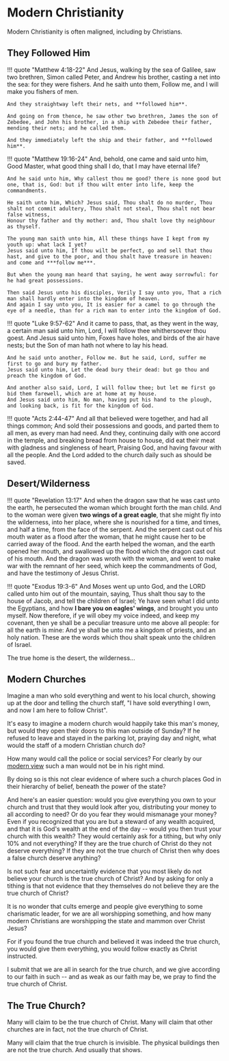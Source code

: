# Modern Christianity

Modern Christianity is often maligned, including by Christians.






## They Followed Him

!!! quote "Matthew 4:18-22"
    And Jesus, walking by the sea of Galilee, saw two brethren, Simon called Peter, and Andrew his brother, casting a net into the sea: for they were fishers.
    And he saith unto them, Follow me, and I will make you fishers of men.
    
    And they straightway left their nets, and **followed him**.

    And going on from thence, he saw other two brethren, James the son of Zebedee, and John his brother, in a ship with Zebedee their father, mending their nets; and he called them.

    And they immediately left the ship and their father, and **followed him**.


!!! quote "Matthew 19:16-24"
    And, behold, one came and said unto him, Good Master, what good thing shall I do, that I may have eternal life?

    And he said unto him, Why callest thou me good? there is none good but one, that is, God: but if thou wilt enter into life, keep the commandments.

    He saith unto him, Which? Jesus said, Thou shalt do no murder, Thou shalt not commit adultery, Thou shalt not steal, Thou shalt not bear false witness,
    Honour thy father and thy mother: and, Thou shalt love thy neighbour as thyself.

    The young man saith unto him, All these things have I kept from my youth up: what lack I yet?
    Jesus said unto him, If thou wilt be perfect, go and sell that thou hast, and give to the poor, and thou shalt have treasure in heaven: and come and ***follow me***.

    But when the young man heard that saying, he went away sorrowful: for he had great possessions.

    Then said Jesus unto his disciples, Verily I say unto you, That a rich man shall hardly enter into the kingdom of heaven.
    And again I say unto you, It is easier for a camel to go through the eye of a needle, than for a rich man to enter into the kingdom of God.


!!! quote "Luke 9:57-62"
    And it came to pass, that, as they went in the way, a certain man said unto him, Lord, I will follow thee whithersoever thou goest.
    And Jesus said unto him, Foxes have holes, and birds of the air have nests; but the Son of man hath not where to lay his head.
    
    And he said unto another, Follow me. But he said, Lord, suffer me first to go and bury my father.
    Jesus said unto him, Let the dead bury their dead: but go thou and preach the kingdom of God.
    
    And another also said, Lord, I will follow thee; but let me first go bid them farewell, which are at home at my house.
    And Jesus said unto him, No man, having put his hand to the plough, and looking back, is fit for the kingdom of God.


!!! quote "Acts 2:44-47"
    And all that believed were together, and had all things common; 
    And sold their possessions and goods, and parted them to all men, as every man had need. 
    And they, continuing daily with one accord in the temple, and breaking bread from house to house, did eat their meat with gladness and singleness of heart, 
    Praising God, and having favour with all the people. And the Lord added to the church daily such as should be saved.






## Desert/Wilderness

!!! quote "Revelation 13:17"
    And when the dragon saw that he was cast unto the earth, he persecuted the woman which brought forth the man child. And to the woman were given **two wings of a great eagle**, that she might fly into the wilderness, into her place, where she is nourished for a time, and times, and half a time, from the face of the serpent. And the serpent cast out of his mouth water as a flood after the woman, that he might cause her to be carried away of the flood. And the earth helped the woman, and the earth opened her mouth, and swallowed up the flood which the dragon cast out of his mouth. And the dragon was wroth with the woman, and went to make war with the remnant of her seed, which keep the commandments of God, and have the testimony of Jesus Christ.

!!! quote "Exodus 19:3-6"
    And Moses went up unto God, and the LORD called unto him out of the mountain, saying, Thus shalt thou say to the house of Jacob, and tell the children of Israel; Ye have seen what I did unto the Egyptians, and how **I bare you on eagles' wings**, and brought you unto myself. Now therefore, if ye will obey my voice indeed, and keep my covenant, then ye shall be a peculiar treasure unto me above all people: for all the earth is mine: And ye shall be unto me a kingdom of priests, and an holy nation. These are the words which thou shalt speak unto the children of Israel.

The true home is the desert, the wilderness...




## Modern Churches

Imagine a man who sold everything and went to his local church, showing up at the door and telling the church staff, "I have sold everything I own, and now I am here to follow Christ".

It's easy to imagine a modern church would happily take this man's money, but would they open their doors to this man outside of Sunday? 
If he refused to leave and stayed in the parking lot, praying day and night, what would the staff of a modern Christian church do? 

How many would call the police or social services? For clearly by our [modern view](index.md) such a man would not be in his right mind. 

By doing so is this not clear evidence of where such a church places God in their hierarchy of belief, beneath the power of the state? 



And here's an easier question: would you give everything you own to your church and trust that they would look after you, distributing your money to all according to need?
Or do you fear they would mismanage your money?
Even if you recognized that you are but a steward of any wealth acquired, and that it is God's wealth at the end of the day -- would you then trust your church with this wealth?
They would certainly ask for a tithing, but why only 10% and not everything? If they are the true church of Christ do they not deserve everything? If they are not the true church of Christ then why does a false church deserve anything?

Is not such fear and uncertaintly evidence that you most likely do not believe your church is the true church of Christ? And by asking for only a tithing is that not evidence that they themselves do not believe they are the true church of Christ?

It is no wonder that cults emerge and people give everything to some charismatic leader, for we are all worshipping something, and how many modern Christians are worshipping the state and mammon over Christ Jesus?

For if you found the true church and believed it was indeed the true church, you would give them everything, you would follow exactly as Christ instructed.

I submit that we are all in search for the true church, and we give according to our faith in such -- and as weak as our faith may be, we pray to find the true church of Christ.










## The True Church?

Many will claim to be the true church of Christ.
Many will claim that other churches are in fact, not the true church of Christ.

Many will claim that the true church is invisible.
The physical buildings then are not the true church.
And usually that shows.

























